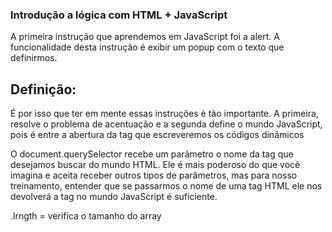 ### Introdução a lógica com HTML + JavaScript

A primeira instrução que aprendemos em JavaScript foi a alert. A funcionalidade desta instrução é exibir um popup com o texto que definirmos.

<meta charset="UTF-8">
<script>
    alert("Primeira instrução JavaScript que aprendi");
</script>


## Definição:
É por isso que ter em mente essas instruções é tão importante. A primeira, <meta charset="UTF-8"> resolve o problema de acentuação e a segunda define o mundo JavaScript, pois é entre a abertura da tag <script> e seu fechamento </script> que escreveremos os códigos dinâmicos

<meta charset="UTF-8">
<script>

</script>


O document.querySelector recebe um parâmetro o nome da tag que desejamos buscar do mundo HTML. Ele é mais poderoso do que você imagina e aceita receber outros tipos de parâmetros, mas para nosso treinamento, entender que se passarmos o nome de uma tag HTML ele nos devolverá a tag no mundo JavaScript é suficiente.

.lrngth = verifica o tamanho do array

